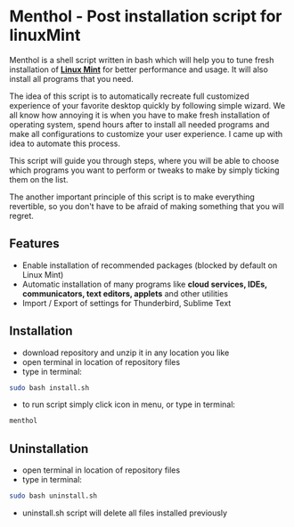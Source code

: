 # Menthol - Post installation script for linuxMint

Menthol is a shell script written in bash which will help you to tune fresh installation of [**Linux Mint**](https://www.linuxmint.com/) for better performance and usage. It will also install all programs that you need.

The idea of this script is to automatically recreate full customized experience of your favorite desktop quickly by following simple wizard. We all know how annoying it is when you have to make fresh installation of operating system, spend hours after to install all needed programs and make all configurations to customize your user experience. I came up with idea to automate this process.

This script will guide you through steps, where you will be able to choose which programs you want to perform or tweaks to make by simply ticking them on the list.

The another important principle of this script is to make everything revertible, so you don't have to be afraid of making something that you will regret.  

## Features

- Enable installation of recommended packages (blocked by default on Linux Mint)
- Automatic installation of many programs like **cloud services, IDEs, communicators, text editors, applets** and other utilities
- Import / Export of settings for Thunderbird, Sublime Text

## Installation

* download repository and unzip it in any location you like
* open terminal in location of repository files
* type in terminal:

```bash
sudo bash install.sh
```

* to run script simply click icon in menu, or type in terminal:

```bash
menthol
```

## Uninstallation

* open terminal in location of repository files
* type in terminal:

```bash
sudo bash uninstall.sh
```

* uninstall.sh script will delete all files installed previously